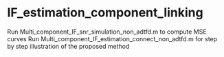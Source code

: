 # IF_estimation_component_linking
Run Multi_component_IF_snr_simulation_non_adtfd.m to compute MSE curves
Run Multi_component_IF_estimation_connect_non_adtfd.m for step by step illustration of the proposed method

